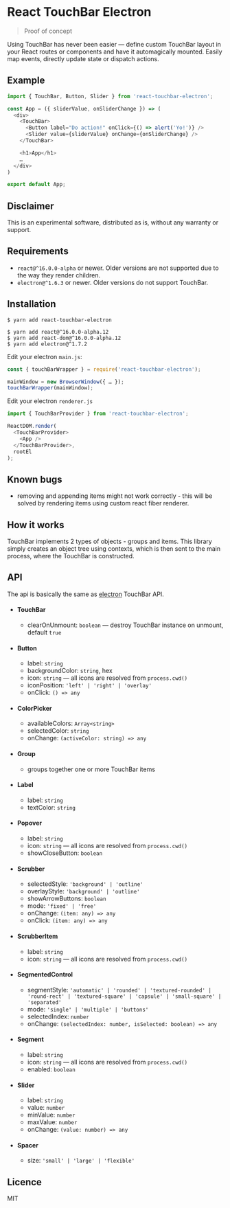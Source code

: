 # React TouchBar Electron
> Proof of concept

Using TouchBar has never been easier — define custom TouchBar layout in your React routes or components and have it automagically mounted. Easily map events, directly update state or dispatch actions.

## Example
```js
import { TouchBar, Button, Slider } from 'react-touchbar-electron';

const App = ({ sliderValue, onSliderChange }) => (
  <div>
    <TouchBar>
      <Button label="Do action!" onClick={() => alert('Yo!')} />
      <Slider value={sliderValue} onChange={onSliderChange} />
    </TouchBar>

    <h1>App</h1>
    …
  </div>
)

export default App;
```

## Disclaimer
This is an experimental software, distributed as is, without any warranty or support.

## Requirements
- `react@^16.0.0-alpha` or newer. Older versions are not supported due to the way they render children.
- `electron@^1.6.3` or newer. Older versions do not support TouchBar.

## Installation
```
$ yarn add react-touchbar-electron

$ yarn add react@^16.0.0-alpha.12
$ yarn add react-dom@^16.0.0-alpha.12
$ yarn add electron@^1.7.2
```

Edit your electron `main.js`:

```js
const { touchBarWrapper } = require('react-touchbar-electron');

mainWindow = new BrowserWindow({ … });
touchBarWrapper(mainWindow);
```

Edit your electron `renderer.js`

```js
import { TouchBarProvider } from 'react-touchbar-electron';

ReactDOM.render(
  <TouchBarProvider>
    <App />
  </TouchBarProvider>,
  rootEl
);
```

## Known bugs
- removing and appending items might not work correctly - this will be solved by rendering items using custom react fiber renderer.

## How it works
TouchBar implements 2 types of objects - groups and items. This library simply
creates an object tree using contexts, which is then sent to the main process,
where the TouchBar is constructed.


## API
The api is basically the same as [electron](https://github.com/electron/electron/blob/master/docs/api/touch-bar.md)
TouchBar API.

- #### TouchBar
  - clearOnUnmount: `boolean` — destroy TouchBar instance on unmount, default
    `true`

- #### Button
  - label: `string`
  - backgroundColor: `string`, hex
  - icon: `string` — all icons are resolved from `process.cwd()`
  - iconPosition: `'left' | 'right' | 'overlay'`
  - onClick: `() => any`

- #### ColorPicker
  - availableColors: `Array<string>`
  - selectedColor: `string`
  - onChange: `(activeColor: string) => any`

- #### Group
  - groups together one or more TouchBar items

- #### Label
  - label: `string`
  - textColor: `string`

- #### Popover
  - label: `string`
  - icon: `string` — all icons are resolved from `process.cwd()`
  - showCloseButton: `boolean`

- #### Scrubber
  - selectedStyle: `'background' | 'outline'`
  - overlayStyle: `'background' | 'outline'`
  - showArrowButtons: `boolean`
  - mode: `'fixed' | 'free'`
  - onChange: `(item: any) => any`
  - onClick: `(item: any) => any`

- #### ScrubberItem
  - label: `string`
  - icon: `string` — all icons are resolved from `process.cwd()`

- #### SegmentedControl
    - segmentStyle: `'automatic' | 'rounded' | 'textured-rounded' |
      'round-rect' | 'textured-square' | 'capsule' | 'small-square' | 'separated'`
    - mode: `'single' | 'multiple' | 'buttons'`
    - selectedIndex: `number`
    - onChange: `(selectedIndex: number, isSelected: boolean) => any`

- #### Segment
  - label: `string`
  - icon: `string` — all icons are resolved from `process.cwd()`
  - enabled: `boolean`

- #### Slider
  - label: `string`
  - value: `number`
  - minValue: `number`
  - maxValue: `number`
  - onChange: `(value: number) => any`

- #### Spacer
  - size: `'small' | 'large' | 'flexible'`

## Licence
MIT